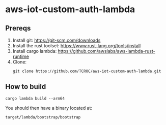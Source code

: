 # aws-iot-custom-auth-lambda

## Prereqs

1. Install git: https://git-scm.com/downloads
1. Install the rust toolset: https://www.rust-lang.org/tools/install
1. Install cargo lambda: https://github.com/awslabs/aws-lambda-rust-runtime
1. Clone:
    ```
    git clone https://github.com/TCROC/aws-iot-custom-auth-lambda.git
    ```

## How to build

```
cargo lambda build --arm64
```

You should then have a binary located at: 

```
target/lambda/bootstrap/bootstrap
```